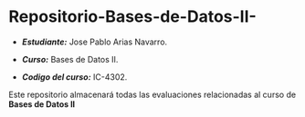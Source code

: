 # Repositorio-Bases-de-Datos-II-

* ***Estudiante:*** Jose Pablo Arias Navarro.

* ***Curso:*** Bases de Datos II.

* ***Codigo del curso:*** IC-4302.

Este repositorio almacenará todas las evaluaciones relacionadas al curso de **Bases de Datos II**
